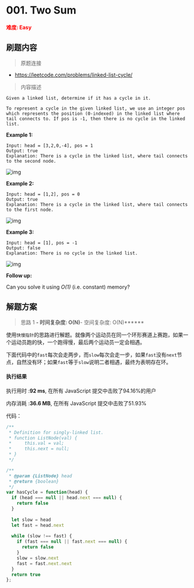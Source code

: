 # 001. Two Sum

**<font color=red>难度: Easy</font>**

## 刷题内容

> 原题连接

* https://leetcode.com/problems/linked-list-cycle/

> 内容描述

```
Given a linked list, determine if it has a cycle in it.

To represent a cycle in the given linked list, we use an integer pos which represents the position (0-indexed) in the linked list where tail connects to. If pos is -1, then there is no cycle in the linked list.
```

**Example 1:**

```
Input: head = [3,2,0,-4], pos = 1
Output: true
Explanation: There is a cycle in the linked list, where tail connects to the second node.
```

![img](https://assets.leetcode.com/uploads/2018/12/07/circularlinkedlist.png)

**Example 2:**

```
Input: head = [1,2], pos = 0
Output: true
Explanation: There is a cycle in the linked list, where tail connects to the first node.
```

![img](https://assets.leetcode.com/uploads/2018/12/07/circularlinkedlist_test2.png)

**Example 3:**

```
Input: head = [1], pos = -1
Output: false
Explanation: There is no cycle in the linked list.
```

![img](https://assets.leetcode.com/uploads/2018/12/07/circularlinkedlist_test3.png)

 

**Follow up:**

Can you solve it using *O(1)* (i.e. constant) memory?



## 解题方案

> 思路 1
******- 时间复杂度: O(N)******- 空间复杂度: O(N)******

使用`快慢指针`的思路进行解题。就像两个运动员在同一个环形赛道上赛跑，如果一个运动员跑的快，一个跑得慢，最后两个运动员一定会相遇。

下面代码中的`fast`每次会走两步，而`slow`每次会走一步，如果`fast`没有`next`节点，自然没有环；如果`fast`等于`slow`说明二者相遇，最终为表明存在环。



#### 执行结果

执行用时 :**92 ms**, 在所有 JavaScript 提交中击败了94.16%的用户

内存消耗 :**36.6 MB**, 在所有 JavaScript 提交中击败了51.93%



代码：

```javascript
/**
 * Definition for singly-linked list.
 * function ListNode(val) {
 *     this.val = val;
 *     this.next = null;
 * }
 */

/**
 * @param {ListNode} head
 * @return {boolean}
 */
var hasCycle = function(head) {
  if (head === null || head.next === null) {
    return false
  }
  
  let slow = head
  let fast = head.next
  
  while (slow !== fast) {
    if (fast === null || fast.next === null) {
      return false
    }
    slow = slow.next
    fast = fast.next.next
  }
  return true
};
```

